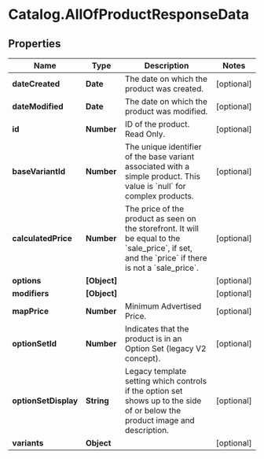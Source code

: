 # Catalog.AllOfProductResponseData

## Properties
Name | Type | Description | Notes
------------ | ------------- | ------------- | -------------
**dateCreated** | **Date** | The date on which the product was created.  | [optional] 
**dateModified** | **Date** | The date on which the product was modified.  | [optional] 
**id** | **Number** | ID of the product. Read Only. | [optional] 
**baseVariantId** | **Number** | The unique identifier of the base variant associated with a simple product. This value is &#x60;null&#x60; for complex products. | [optional] 
**calculatedPrice** | **Number** | The price of the product as seen on the storefront. It will be equal to the &#x60;sale_price&#x60;, if set, and the &#x60;price&#x60; if there is not a &#x60;sale_price&#x60;. | [optional] 
**options** | **[Object]** |  | [optional] 
**modifiers** | **[Object]** |  | [optional] 
**mapPrice** | **Number** | Minimum Advertised Price. | [optional] 
**optionSetId** | **Number** | Indicates that the product is in an Option Set (legacy V2 concept). | [optional] 
**optionSetDisplay** | **String** | Legacy template setting which controls if the option set shows up to the side of or below the product image and description. | [optional] 
**variants** | **Object** |  | [optional] 
